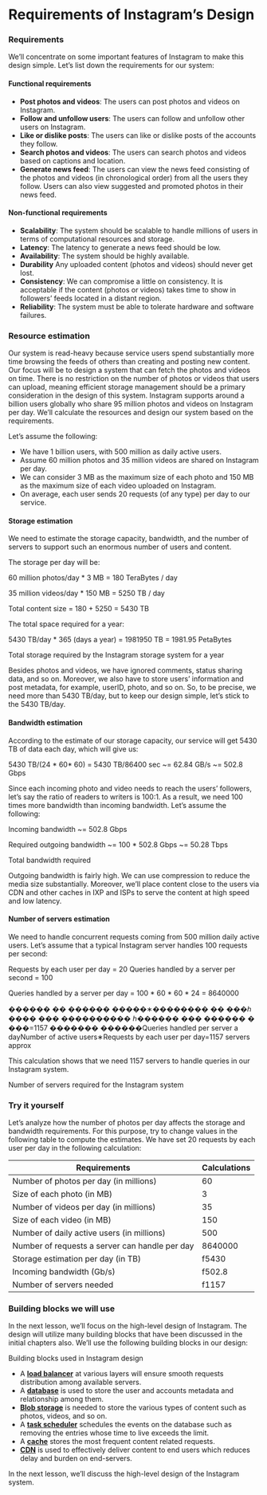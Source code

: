 # Requirements of Instagram’s Design

### Requirements <a href="#requirements-0" id="requirements-0"></a>

We’ll concentrate on some important features of Instagram to make this design simple. Let’s list down the requirements for our system:

#### Functional requirements <a href="#functional-requirements-1" id="functional-requirements-1"></a>

* **Post photos and videos**: The users can post photos and videos on Instagram.
* **Follow and unfollow users**: The users can follow and unfollow other users on Instagram.
* **Like or dislike posts**: The users can like or dislike posts of the accounts they follow.
* **Search photos and videos**: The users can search photos and videos based on captions and location.
* **Generate news feed**: The users can view the news feed consisting of the photos and videos (in chronological order) from all the users they follow. Users can also view suggested and promoted photos in their news feed.

#### Non-functional requirements <a href="#non-functional-requirements-2" id="non-functional-requirements-2"></a>

* **Scalability**: The system should be scalable to handle millions of users in terms of computational resources and storage.
* **Latency**: The latency to generate a news feed should be low.
* **Availability**: The system should be highly available.
* **Durability** Any uploaded content (photos and videos) should never get lost.
* **Consistency**: We can compromise a little on consistency. It is acceptable if the content (photos or videos) takes time to show in followers’ feeds located in a distant region.
* **Reliability**: The system must be able to tolerate hardware and software failures.

### Resource estimation <a href="#resource-estimation-0" id="resource-estimation-0"></a>

Our system is read-heavy because service users spend substantially more time browsing the feeds of others than creating and posting new content. Our focus will be to design a system that can fetch the photos and videos on time. There is no restriction on the number of photos or videos that users can upload, meaning efficient storage management should be a primary consideration in the design of this system. Instagram supports around a billion users globally who share 95 million photos and videos on Instagram per day. We’ll calculate the resources and design our system based on the requirements.

Let’s assume the following:

* We have 1 billion users, with 500 million as daily active users.
* Assume 60 million photos and 35 million videos are shared on Instagram per day.
* We can consider 3 MB as the maximum size of each photo and 150 MB as the maximum size of each video uploaded on Instagram.
* On average, each user sends 20 requests (of any type) per day to our service.

#### Storage estimation <a href="#storage-estimation-1" id="storage-estimation-1"></a>

We need to estimate the storage capacity, bandwidth, and the number of servers to support such an enormous number of users and content.

The storage per day will be:

60 million photos/day \* 3 MB = 180 TeraBytes / day

35 million videos/day \* 150 MB = 5250 TB / day

Total content size = 180 + 5250 = 5430 TB

The total space required for a year:

5430 TB/day \* 365 (days a year) = 1981950 TB = 1981.95 PetaBytes

Total storage required by the Instagram storage system for a year

Besides photos and videos, we have ignored comments, status sharing data, and so on. Moreover, we also have to store users’ information and post metadata, for example, userID, photo, and so on. So, to be precise, we need more than 5430 TB/day, but to keep our design simple, let’s stick to the 5430 TB/day.

#### Bandwidth estimation <a href="#bandwidth-estimation-0" id="bandwidth-estimation-0"></a>

According to the estimate of our storage capacity, our service will get 5430 TB of data each day, which will give us:

5430 TB/(24 \* 60\* 60) = 5430 TB/86400 sec \~= 62.84 GB/s \~= 502.8 Gbps

Since each incoming photo and video needs to reach the users’ followers, let’s say the ratio of readers to writers is 100:1. As a result, we need 100 times more bandwidth than incoming bandwidth. Let’s assume the following:

Incoming bandwidth \~= 502.8 Gbps

Required outgoing bandwidth \~= 100 \* 502.8 Gbps \~= 50.28 Tbps

Total bandwidth required

Outgoing bandwidth is fairly high. We can use compression to reduce the media size substantially. Moreover, we’ll place content close to the users via CDN and other caches in IXP and ISPs to serve the content at high speed and low latency.

#### Number of servers estimation <a href="#number-of-servers-estimation-0" id="number-of-servers-estimation-0"></a>

We need to handle concurrent requests coming from 500 million daily active users. Let’s assume that a typical Instagram server handles 100 requests per second:

Requests by each user per day = 20 Queries handled by a server per second = 100

Queries handled by a server per day = 100 \* 60 \* 60 \* 24 = 8640000

������ �� ������ �����∗�������� �� ���ℎ ���� ��� ���������� ℎ������ ��� ������ � ���=1157 ������� ������Queries handled per server a dayNumber of active users∗Requests by each user per day​=1157 servers approx

This calculation shows that we need 1157 servers to handle queries in our Instagram system.

Number of servers required for the Instagram system

### Try it yourself <a href="#try-it-yourself-0" id="try-it-yourself-0"></a>

Let’s analyze how the number of photos per day affects the storage and bandwidth requirements. For this purpose, try to change values in the following table to compute the estimates. We have set 20 requests by each user per day in the following calculation:



| Requirements                                   | Calculations |
| ---------------------------------------------- | ------------ |
| Number of photos per day (in millions)         | 60           |
| Size of each photo (in MB)                     | 3            |
| Number of videos per day (in millions)         | 35           |
| Size of each video (in MB)                     | 150          |
| Number of daily active users (in millions)     | 500          |
| Number of requests a server can handle per day | 8640000      |
| Storage estimation per day (in TB)             | f5430        |
| Incoming bandwidth (Gb/s)                      | f502.8       |
| Number of servers needed                       | f1157        |

### Building blocks we will use <a href="#building-blocks-we-will-use-0" id="building-blocks-we-will-use-0"></a>

In the next lesson, we’ll focus on the high-level design of Instagram. The design will utilize many building blocks that have been discussed in the initial chapters also. We’ll use the following building blocks in our design:

Building blocks used in Instagram design

* A [**load balancer**](../load-balancers/introduction-to-load-balancers.md) at various layers will ensure smooth requests distribution among available servers.
* A [**database**](../databases/introduction-to-databases.md) is used to store the user and accounts metadata and relationship among them.
* [**Blob storage**](../blob-store/system-design-a-blob-store.md) is needed to store the various types of content such as photos, videos, and so on.
* A [**task scheduler**](../distributed-task-scheduler/system-design-the-distributed-task-scheduler.md) schedules the events on the database such as removing the entries whose time to live exceeds the limit.
* A [**cache**](../distributed-cache/system-design-the-distributed-cache.md) stores the most frequent content related requests.
* [**CDN**](../content-delivery-network-cdn/system-design-the-content-delivery-network-cdn.md) is used to effectively deliver content to end users which reduces delay and burden on end-servers.

In the next lesson, we’ll discuss the high-level design of the Instagram system.
